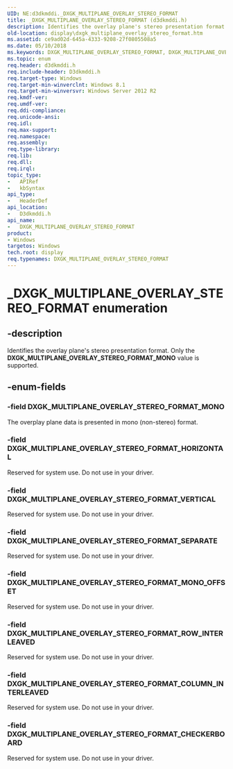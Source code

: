 ```yaml
---
UID: NE:d3dkmddi._DXGK_MULTIPLANE_OVERLAY_STEREO_FORMAT
title: _DXGK_MULTIPLANE_OVERLAY_STEREO_FORMAT (d3dkmddi.h)
description: Identifies the overlay plane's stereo presentation format. Only the DXGK_MULTIPLANE_OVERLAY_STEREO_FORMAT_MONO value is supported.
old-location: display\dxgk_multiplane_overlay_stereo_format.htm
ms.assetid: ce9ad02d-645a-4333-9208-27f0805508a5
ms.date: 05/10/2018
ms.keywords: DXGK_MULTIPLANE_OVERLAY_STEREO_FORMAT, DXGK_MULTIPLANE_OVERLAY_STEREO_FORMAT enumeration [Display Devices], DXGK_MULTIPLANE_OVERLAY_STEREO_FORMAT_CHECKERBOARD, DXGK_MULTIPLANE_OVERLAY_STEREO_FORMAT_COLUMN_INTERLEAVED, DXGK_MULTIPLANE_OVERLAY_STEREO_FORMAT_HORIZONTAL, DXGK_MULTIPLANE_OVERLAY_STEREO_FORMAT_MONO, DXGK_MULTIPLANE_OVERLAY_STEREO_FORMAT_MONO_OFFSET, DXGK_MULTIPLANE_OVERLAY_STEREO_FORMAT_ROW_INTERLEAVED, DXGK_MULTIPLANE_OVERLAY_STEREO_FORMAT_SEPARATE, DXGK_MULTIPLANE_OVERLAY_STEREO_FORMAT_VERTICAL, _DXGK_MULTIPLANE_OVERLAY_STEREO_FORMAT, d3dkmddi/DXGK_MULTIPLANE_OVERLAY_STEREO_FORMAT, d3dkmddi/DXGK_MULTIPLANE_OVERLAY_STEREO_FORMAT_CHECKERBOARD, d3dkmddi/DXGK_MULTIPLANE_OVERLAY_STEREO_FORMAT_COLUMN_INTERLEAVED, d3dkmddi/DXGK_MULTIPLANE_OVERLAY_STEREO_FORMAT_HORIZONTAL, d3dkmddi/DXGK_MULTIPLANE_OVERLAY_STEREO_FORMAT_MONO, d3dkmddi/DXGK_MULTIPLANE_OVERLAY_STEREO_FORMAT_MONO_OFFSET, d3dkmddi/DXGK_MULTIPLANE_OVERLAY_STEREO_FORMAT_ROW_INTERLEAVED, d3dkmddi/DXGK_MULTIPLANE_OVERLAY_STEREO_FORMAT_SEPARATE, d3dkmddi/DXGK_MULTIPLANE_OVERLAY_STEREO_FORMAT_VERTICAL, display.dxgk_multiplane_overlay_stereo_format
ms.topic: enum
req.header: d3dkmddi.h
req.include-header: D3dkmddi.h
req.target-type: Windows
req.target-min-winverclnt: Windows 8.1
req.target-min-winversvr: Windows Server 2012 R2
req.kmdf-ver: 
req.umdf-ver: 
req.ddi-compliance: 
req.unicode-ansi: 
req.idl: 
req.max-support: 
req.namespace: 
req.assembly: 
req.type-library: 
req.lib: 
req.dll: 
req.irql: 
topic_type:
-	APIRef
-	kbSyntax
api_type:
-	HeaderDef
api_location:
-	D3dkmddi.h
api_name:
-	DXGK_MULTIPLANE_OVERLAY_STEREO_FORMAT
product:
- Windows
targetos: Windows
tech.root: display
req.typenames: DXGK_MULTIPLANE_OVERLAY_STEREO_FORMAT
---
```


# _DXGK_MULTIPLANE_OVERLAY_STEREO_FORMAT enumeration


## -description


Identifies the overlay plane's stereo presentation format. Only the <b>DXGK_MULTIPLANE_OVERLAY_STEREO_FORMAT_MONO</b> value is supported.


## -enum-fields




### -field DXGK_MULTIPLANE_OVERLAY_STEREO_FORMAT_MONO

The overplay plane data is presented in mono (non-stereo) format.


### -field DXGK_MULTIPLANE_OVERLAY_STEREO_FORMAT_HORIZONTAL

Reserved for system use. Do not use in your driver.


### -field DXGK_MULTIPLANE_OVERLAY_STEREO_FORMAT_VERTICAL

Reserved for system use. Do not use in your driver.


### -field DXGK_MULTIPLANE_OVERLAY_STEREO_FORMAT_SEPARATE

Reserved for system use. Do not use in your driver.


### -field DXGK_MULTIPLANE_OVERLAY_STEREO_FORMAT_MONO_OFFSET

Reserved for system use. Do not use in your driver.


### -field DXGK_MULTIPLANE_OVERLAY_STEREO_FORMAT_ROW_INTERLEAVED

Reserved for system use. Do not use in your driver.


### -field DXGK_MULTIPLANE_OVERLAY_STEREO_FORMAT_COLUMN_INTERLEAVED

Reserved for system use. Do not use in your driver.


### -field DXGK_MULTIPLANE_OVERLAY_STEREO_FORMAT_CHECKERBOARD

Reserved for system use. Do not use in your driver.

